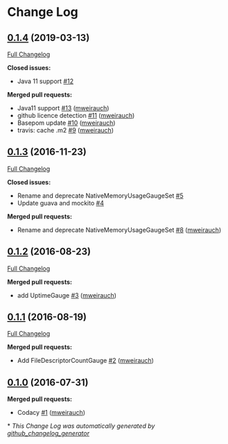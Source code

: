 # Change Log

## [0.1.4](https://github.com/mweirauch/metrics-jvm-extras/tree/0.1.4) (2019-03-13)
[Full Changelog](https://github.com/mweirauch/metrics-jvm-extras/compare/0.1.3...0.1.4)

**Closed issues:**

- Java 11 support [\#12](https://github.com/mweirauch/metrics-jvm-extras/issues/12)

**Merged pull requests:**

- Java11 support [\#13](https://github.com/mweirauch/metrics-jvm-extras/pull/13) ([mweirauch](https://github.com/mweirauch))
- github licence detection [\#11](https://github.com/mweirauch/metrics-jvm-extras/pull/11) ([mweirauch](https://github.com/mweirauch))
- Basepom update [\#10](https://github.com/mweirauch/metrics-jvm-extras/pull/10) ([mweirauch](https://github.com/mweirauch))
- travis: cache .m2 [\#9](https://github.com/mweirauch/metrics-jvm-extras/pull/9) ([mweirauch](https://github.com/mweirauch))

## [0.1.3](https://github.com/mweirauch/metrics-jvm-extras/tree/0.1.3) (2016-11-23)
[Full Changelog](https://github.com/mweirauch/metrics-jvm-extras/compare/0.1.2...0.1.3)

**Closed issues:**

- Rename and deprecate NativeMemoryUsageGaugeSet [\#5](https://github.com/mweirauch/metrics-jvm-extras/issues/5)
- Update guava and mockito [\#4](https://github.com/mweirauch/metrics-jvm-extras/issues/4)

**Merged pull requests:**

- Rename and deprecate NativeMemoryUsageGaugeSet [\#8](https://github.com/mweirauch/metrics-jvm-extras/pull/8) ([mweirauch](https://github.com/mweirauch))

## [0.1.2](https://github.com/mweirauch/metrics-jvm-extras/tree/0.1.2) (2016-08-23)
[Full Changelog](https://github.com/mweirauch/metrics-jvm-extras/compare/0.1.1...0.1.2)

**Merged pull requests:**

- add UptimeGauge [\#3](https://github.com/mweirauch/metrics-jvm-extras/pull/3) ([mweirauch](https://github.com/mweirauch))

## [0.1.1](https://github.com/mweirauch/metrics-jvm-extras/tree/0.1.1) (2016-08-19)
[Full Changelog](https://github.com/mweirauch/metrics-jvm-extras/compare/0.1.0...0.1.1)

**Merged pull requests:**

- Add FileDescriptorCountGauge [\#2](https://github.com/mweirauch/metrics-jvm-extras/pull/2) ([mweirauch](https://github.com/mweirauch))

## [0.1.0](https://github.com/mweirauch/metrics-jvm-extras/tree/0.1.0) (2016-07-31)
**Merged pull requests:**

- Codacy [\#1](https://github.com/mweirauch/metrics-jvm-extras/pull/1) ([mweirauch](https://github.com/mweirauch))



\* *This Change Log was automatically generated by [github_changelog_generator](https://github.com/skywinder/Github-Changelog-Generator)*